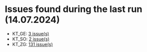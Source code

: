 # Issues found during the last run (14.07.2024)

- KT_GE: [3 issue(s)](tools/KT_GE_errors.csv)
- KT_SO: [2 issue(s)](tools/KT_SO_errors.csv)
- KT_ZG: [131 issue(s)](tools/KT_ZG_errors.csv)
